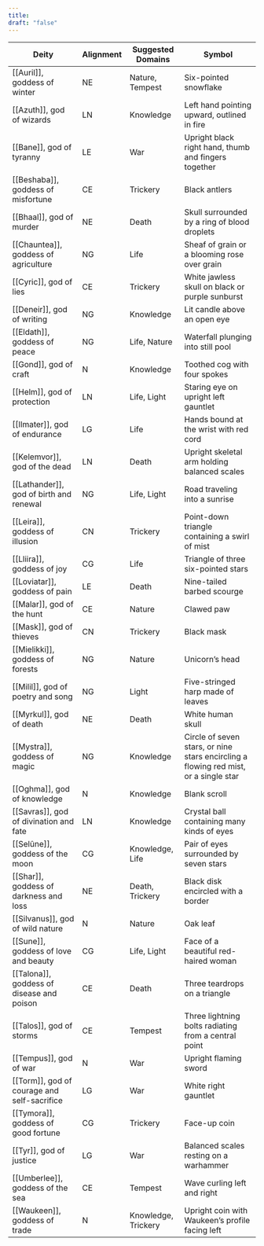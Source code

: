 ```yaml
---
title: 
draft: "false"
---
```


| Deity                                       | Alignment | Suggested Domains   | Symbol                                                                               |
| ------------------------------------------- | --------- | ------------------- | ------------------------------------------------------------------------------------ |
| [[Auril]], goddess of winter                | NE        | Nature, Tempest     | Six-pointed snowflake                                                                |
| [[Azuth]], god of wizards                   | LN        | Knowledge           | Left hand pointing upward, outlined in fire                                          |
| [[Bane]], god of tyranny                    | LE        | War                 | Upright black right hand, thumb and fingers together                                 |
| [[Beshaba]], goddess of misfortune          | CE        | Trickery            | Black antlers                                                                        |
| [[Bhaal]], god of murder                    | NE        | Death               | Skull surrounded by a ring of blood droplets                                         |
| [[Chauntea]], goddess of agriculture        | NG        | Life                | Sheaf of grain or a blooming rose over grain                                         |
| [[Cyric]], god of lies                      | CE        | Trickery            | White jawless skull on black or purple sunburst                                      |
| [[Deneir]], god of writing                  | NG        | Knowledge           | Lit candle above an open eye                                                         |
| [[Eldath]], goddess of peace                | NG        | Life, Nature        | Waterfall plunging into still pool                                                   |
| [[Gond]], god of craft                      | N         | Knowledge           | Toothed cog with four spokes                                                         |
| [[Helm]], god of protection                 | LN        | Life, Light         | Staring eye on upright left gauntlet                                                 |
| [[Ilmater]], god of endurance               | LG        | Life                | Hands bound at the wrist with red cord                                               |
| [[Kelemvor]], god of the dead               | LN        | Death               | Upright skeletal arm holding balanced scales                                         |
| [[Lathander]], god of birth and renewal     | NG        | Life, Light         | Road traveling into a sunrise                                                        |
| [[Leira]], goddess of illusion              | CN        | Trickery            | Point-down triangle containing a swirl of mist                                       |
| [[Lliira]], goddess of joy                  | CG        | Life                | Triangle of three six-pointed stars                                                  |
| [[Loviatar]], goddess of pain               | LE        | Death               | Nine-tailed barbed scourge                                                           |
| [[Malar]], god of the hunt                  | CE        | Nature              | Clawed paw                                                                           |
| [[Mask]], god of thieves                    | CN        | Trickery            | Black mask                                                                           |
| [[Mielikki]], goddess of forests            | NG        | Nature              | Unicorn’s head                                                                       |
| [[Milil]], god of poetry and song           | NG        | Light               | Five-stringed harp made of leaves                                                    |
| [[Myrkul]], god of death                    | NE        | Death               | White human skull                                                                    |
| [[Mystra]], goddess of magic                | NG        | Knowledge           | Circle of seven stars, or nine stars encircling a flowing red mist, or a single star |
| [[Oghma]], god of knowledge                 | N         | Knowledge           | Blank scroll                                                                         |
| [[Savras]], god of divination and fate      | LN        | Knowledge           | Crystal ball containing many kinds of eyes                                           |
| [[Selûne]], goddess of the moon             | CG        | Knowledge, Life     | Pair of eyes surrounded by seven stars                                               |
| [[Shar]], goddess of darkness and loss      | NE        | Death, Trickery     | Black disk encircled with a border                                                   |
| [[Silvanus]], god of wild nature            | N         | Nature              | Oak leaf                                                                             |
| [[Sune]], goddess of love and beauty        | CG        | Life, Light         | Face of a beautiful red-haired woman                                                 |
| [[Talona]], goddess of disease and poison   | CE        | Death               | Three teardrops on a triangle                                                        |
| [[Talos]], god of storms                    | CE        | Tempest             | Three lightning bolts radiating from a central point                                 |
| [[Tempus]], god of war                      | N         | War                 | Upright flaming sword                                                                |
| [[Torm]], god of courage and self-sacrifice | LG        | War                 | White right gauntlet                                                                 |
| [[Tymora]], goddess of good fortune         | CG        | Trickery            | Face-up coin                                                                         |
| [[Tyr]], god of justice                     | LG        | War                 | Balanced scales resting on a warhammer                                               |
| [[Umberlee]], goddess of the sea            | CE        | Tempest             | Wave curling left and right                                                          |
| [[Waukeen]], goddess of trade               | N         | Knowledge, Trickery | Upright coin with Waukeen’s profile facing left                                      |
